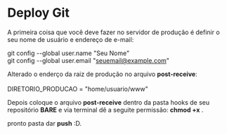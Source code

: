 # Deploy Git

A primeira coisa que você deve fazer no servidor de produção é definir o seu nome de usuário e endereço de e-mail:

git config --global user.name "Seu Nome" <br />
git config --global user.email "seuemail@example.com"
<br />	

Alterado o enderço da raiz de produção no arquivo <strong>post-receive</strong>:<br />	
DIRETORIO_PRODUCAO = "home/usuario/www"
<br />

Depois coloque o arquivo <strong>post-receive</strong> dentro da pasta hooks de seu repositório <strong>BARE</strong> e via terminal dê a seguite permissão:
<strong>chmod +x</strong> .

pronto pasta dar <strong>push</strong> :D. 
